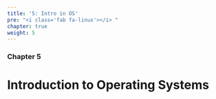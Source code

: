 ```yaml
---
title: '5: Intro in OS'
pre: "<i class='fab fa-linux'></i> "
chapter: true
weight: 5
---
```


### Chapter 5

# Introduction to Operating Systems

